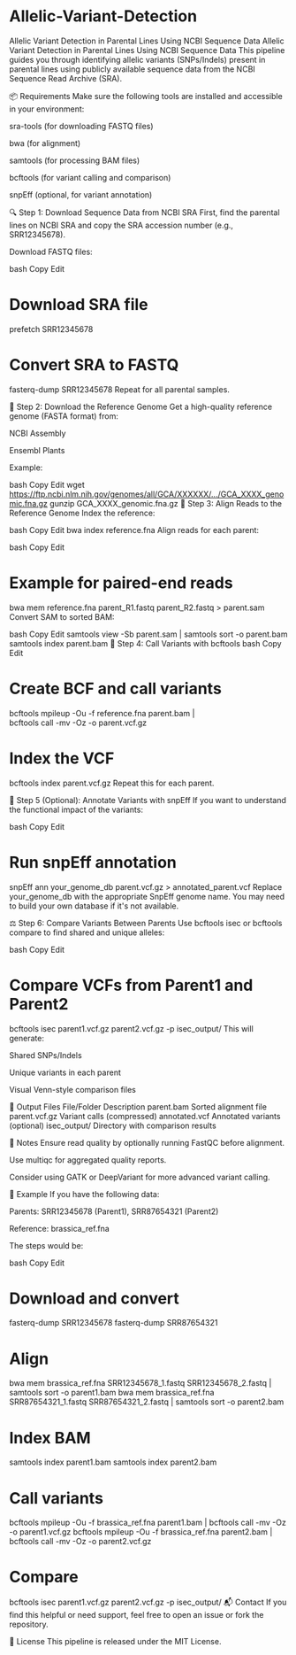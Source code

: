 # Allelic-Variant-Detection
Allelic Variant Detection in Parental Lines Using NCBI Sequence Data
Allelic Variant Detection in Parental Lines Using NCBI Sequence Data
This pipeline guides you through identifying allelic variants (SNPs/Indels) present in parental lines using publicly available sequence data from the NCBI Sequence Read Archive (SRA).

📦 Requirements
Make sure the following tools are installed and accessible in your environment:

sra-tools (for downloading FASTQ files)

bwa (for alignment)

samtools (for processing BAM files)

bcftools (for variant calling and comparison)

snpEff (optional, for variant annotation)

🔍 Step 1: Download Sequence Data from NCBI SRA
First, find the parental lines on NCBI SRA and copy the SRA accession number (e.g., SRR12345678).

Download FASTQ files:

bash
Copy
Edit
# Download SRA file
prefetch SRR12345678

# Convert SRA to FASTQ
fasterq-dump SRR12345678
Repeat for all parental samples.

📂 Step 2: Download the Reference Genome
Get a high-quality reference genome (FASTA format) from:

NCBI Assembly

Ensembl Plants

Example:

bash
Copy
Edit
wget https://ftp.ncbi.nlm.nih.gov/genomes/all/GCA/XXXXXX/.../GCA_XXXX_genomic.fna.gz
gunzip GCA_XXXX_genomic.fna.gz
🧬 Step 3: Align Reads to the Reference Genome
Index the reference:

bash
Copy
Edit
bwa index reference.fna
Align reads for each parent:

bash
Copy
Edit
# Example for paired-end reads
bwa mem reference.fna parent_R1.fastq parent_R2.fastq > parent.sam
Convert SAM to sorted BAM:

bash
Copy
Edit
samtools view -Sb parent.sam | samtools sort -o parent.bam
samtools index parent.bam
🧪 Step 4: Call Variants with bcftools
bash
Copy
Edit
# Create BCF and call variants
bcftools mpileup -Ou -f reference.fna parent.bam | \
bcftools call -mv -Oz -o parent.vcf.gz

# Index the VCF
bcftools index parent.vcf.gz
Repeat this for each parent.

🧠 Step 5 (Optional): Annotate Variants with snpEff
If you want to understand the functional impact of the variants:

bash
Copy
Edit
# Run snpEff annotation
snpEff ann your_genome_db parent.vcf.gz > annotated_parent.vcf
Replace your_genome_db with the appropriate SnpEff genome name. You may need to build your own database if it's not available.

⚖️ Step 6: Compare Variants Between Parents
Use bcftools isec or bcftools compare to find shared and unique alleles:

bash
Copy
Edit
# Compare VCFs from Parent1 and Parent2
bcftools isec parent1.vcf.gz parent2.vcf.gz -p isec_output/
This will generate:

Shared SNPs/Indels

Unique variants in each parent

Visual Venn-style comparison files

📁 Output Files
File/Folder	Description
parent.bam	Sorted alignment file
parent.vcf.gz	Variant calls (compressed)
annotated.vcf	Annotated variants (optional)
isec_output/	Directory with comparison results

📝 Notes
Ensure read quality by optionally running FastQC before alignment.

Use multiqc for aggregated quality reports.

Consider using GATK or DeepVariant for more advanced variant calling.

🧬 Example
If you have the following data:

Parents: SRR12345678 (Parent1), SRR87654321 (Parent2)

Reference: brassica_ref.fna

The steps would be:

bash
Copy
Edit
# Download and convert
fasterq-dump SRR12345678
fasterq-dump SRR87654321

# Align
bwa mem brassica_ref.fna SRR12345678_1.fastq SRR12345678_2.fastq | samtools sort -o parent1.bam
bwa mem brassica_ref.fna SRR87654321_1.fastq SRR87654321_2.fastq | samtools sort -o parent2.bam

# Index BAM
samtools index parent1.bam
samtools index parent2.bam

# Call variants
bcftools mpileup -Ou -f brassica_ref.fna parent1.bam | bcftools call -mv -Oz -o parent1.vcf.gz
bcftools mpileup -Ou -f brassica_ref.fna parent2.bam | bcftools call -mv -Oz -o parent2.vcf.gz

# Compare
bcftools isec parent1.vcf.gz parent2.vcf.gz -p isec_output/
📬 Contact
If you find this helpful or need support, feel free to open an issue or fork the repository.

📘 License
This pipeline is released under the MIT License.
